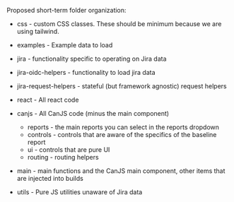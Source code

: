 Proposed short-term folder organization:

- css - custom CSS classes. These should be minimum because we are using tailwind.
- examples - Example data to load

- jira - functionality specific to operating on Jira data
- jira-oidc-helpers - functionality to load jira data
- jira-request-helpers - stateful (but framework agnostic) request helpers

- react - All react code
- canjs - All CanJS code (minus the main component)
  - reports - the main reports you can select in the reports dropdown 
  - controls - controls that are aware of the specifics of the baseline report
  - ui - controls that are pure UI
  - routing - routing helpers

- main - main functions and the CanJS main component, other items that are injected into builds

- utils - Pure JS utilities unaware of Jira data 